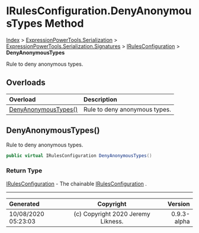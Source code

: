﻿# IRulesConfiguration.DenyAnonymousTypes Method

[Index](../index.md) > [ExpressionPowerTools.Serialization](ExpressionPowerTools.Serialization.a.md) > [ExpressionPowerTools.Serialization.Signatures](ExpressionPowerTools.Serialization.Signatures.n.md) > [IRulesConfiguration](ExpressionPowerTools.Serialization.Signatures.IRulesConfiguration.i.md) > **DenyAnonymousTypes**

Rule to deny anonymous types.

## Overloads

| Overload | Description |
| :-- | :-- |
| [DenyAnonymousTypes()](#denyanonymoustypes) | Rule to deny anonymous types. |
## DenyAnonymousTypes()

Rule to deny anonymous types.

```csharp
public virtual IRulesConfiguration DenyAnonymousTypes()
```

### Return Type

 [IRulesConfiguration](ExpressionPowerTools.Serialization.Signatures.IRulesConfiguration.i.md)  - The chainable [IRulesConfiguration](ExpressionPowerTools.Serialization.Signatures.IRulesConfiguration.i.md) .



---

| Generated | Copyright | Version |
| :-- | :-: | --: |
| 10/08/2020 05:23:03 | (c) Copyright 2020 Jeremy Likness. | 0.9.3-alpha |
